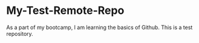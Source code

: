 # My-Test-Remote-Repo
As a part of my bootcamp, I am learning the basics of Github. This is a test repository.
